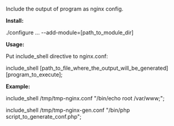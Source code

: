 Include the output of program as nginx config.

**Install:**

./configure ... --add-module=[path_to_module_dir]

**Usage:**

Put include_shell directive to nginx.conf:

include_shell [path_to_file_where_the_output_will_be_generated] [program_to_execute];

**Example:**

include_shell /tmp/tmp-nginx.conf "/bin/echo root /var/www\;";

include_shell /tmp/tmp-nginx-gen.conf "/bin/php script_to_generate_conf.php";
